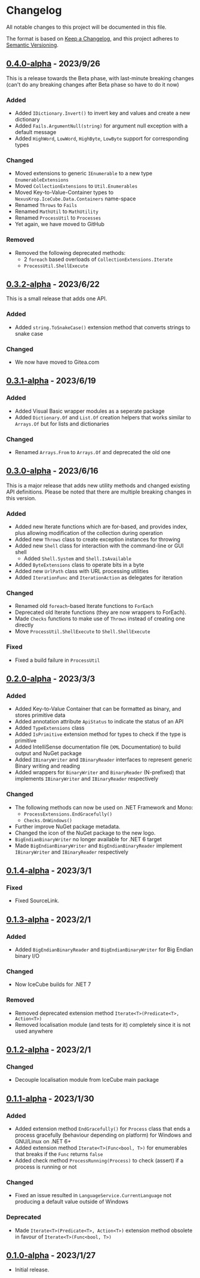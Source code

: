 # Changelog

All notable changes to this project will be documented in this file.

The format is based on [Keep a Changelog](https://keepachangelog.com/en/1.0.0/),
and this project adheres to [Semantic Versioning](https://semver.org/spec/v2.0.0.html).

## [0.4.0-alpha] - 2023/9/26

This is a release towards the Beta phase, with last-minute breaking changes
(can't do any breaking changes after Beta phase so have to do it now)

### Added

- Added `IDictionary.Invert()` to invert key and values and create a new dictionary
- Added `Fails.ArgumentNull(string)` for argument null exception with a default message
- Added `HighWord`, `LowWord`, `HighByte`, `LowByte` support for corresponding types

### Changed

- Moved extensions to generic `IEnumerable` to a new type `EnumerableExtensions`
- Moved `CollectionExtensions` to `Util.Enumerables`
- Moved Key-to-Value-Container types to `NexusKrop.IceCube.Data.Containers` name-space
- Renamed `Throws` to `Fails`
- Renamed `MathUtil` to `MathUtility`
- Renamed `ProcessUtil` to `Processes`
- Yet again, we have moved to GitHub

### Removed

- Removed the following deprecated methods:
  - 2 `foreach` based overloads of `CollectionExtensions.Iterate`
  - `ProcessUtil.ShellExecute`

## [0.3.2-alpha] - 2023/6/22

This is a small release that adds one API.

### Added

- Added `string.ToSnakeCase()` extension method that converts strings to snake case

### Changed

- We now have moved to Gitea.com

## [0.3.1-alpha] - 2023/6/19

### Added

- Added Visual Basic wrapper modules as a seperate package
- Added `Dictionary.Of` and `List.Of` creation helpers that works similar to `Arrays.Of` but for lists and dictionaries

### Changed

- Renamed `Arrays.From` to `Arrays.Of` and deprecated the old one

## [0.3.0-alpha] - 2023/6/16

This is a major release that adds new utility methods and changed existing API definitions.
Please be noted that there are multiple breaking changes in this version.

### Added

- Added new Iterate functions which are for-based, and provides index, plus allowing modification of the collection during operation
- Added new `Throws` class to create exception instances for throwing
- Added new `Shell` class for interaction with the command-line or GUI shell
    - Added `Shell.System` and `Shell.IsAvailable`
- Added `ByteExtensions` class to operate bits in a byte
- Added new `UrlPath` class with URL processing utilities
- Added `IterationFunc` and `IterationAction` as delegates for iteration

### Changed

- Renamed old `foreach`-based Iterate functions to `ForEach`
- Deprecated old Iterate functions (they are now wrappers to ForEach).
- Made `Checks` functions to make use of `Throws` instead of creating one directly
- Move `ProcessUtil.ShellExecute` to `Shell.ShellExecute`

### Fixed

- Fixed a build failure in `ProcessUtil`

## [0.2.0-alpha] - 2023/3/3

### Added

- Added Key-to-Value Container that can be formatted as binary, and stores primitive data
- Added annotation attribute `ApiStatus` to indicate the status of an API
- Added `TypeExtensions` class
- Added `IsPrimitive` extension method for types to check if the type is primitive
- Added IntelliSense documentation file (`XML` Documentation) to build output and NuGet package
- Added `IBinaryWriter` and `IBinaryReader` interfaces to represent generic Binary writing and reading
- Added wrappers for `BinaryWriter` and `BinaryReader` (N-prefixed) that implements `IBinaryWriter` and `IBinaryReader` respectively 

### Changed

- The following methods can now be used on .NET Framework and Mono:
    - `ProcessExtensions.EndGracefully()`
    - `Checks.OnWindows()`
- Further improve NuGet package metadata.
- Changed the icon of the NuGet package to the new logo.
- `BigEndianBinaryWriter` no longer available for .NET 6 target
- Made `BigEndianBinaryWriter` and `BigEndianBinaryReader` implement `IBinaryWriter` and `IBinaryReader` respectively

## [0.1.4-alpha] - 2023/3/1

### Fixed

- Fixed SourceLink.

## [0.1.3-alpha] - 2023/2/1

### Added

- Added `BigEndianBinaryReader` and `BigEndianBinaryWriter` for Big Endian binary I/O

### Changed

- Now IceCube builds for .NET 7

### Removed

- Removed deprecated extension method `Iterate<T>(Predicate<T>, Action<T>)`
- Removed localisation module (and tests for it) completely since it is not used anywhere

## [0.1.2-alpha] - 2023/2/1

### Changed

- Decouple localisation module from IceCube main package

## [0.1.1-alpha] - 2023/1/30

### Added

- Added extension method `EndGracefully()` for `Process` class that ends a process gracefully
  (behaviour depending on platform) for Windows and GNU/Linux on .NET 6+
- Added extension method `Iterate<T>(Func<bool, T>)` for enumerables that breaks if the `Func` returns `false`
- Added check method `ProcessRunning(Process)` to check (assert) if a process is running or not

### Changed

- Fixed an issue resulted in `LanguageService.CurrentLanguage` not producing a default value outside of Windows

### Deprecated

- Made `Iterate<T>(Predicate<T>, Action<T>)` extension method obsolete in favour of `Iterate<T>(Func<bool, T>)`

## [0.1.0-alpha] - 2023/1/27

- Initial release.

[Unreleased]: https://github.com/NexusKrop/IceCube/compare/v0.4.0-alpha...HEAD
[0.4.0-alpha]: https://github.com/NexusKrop/IceCube/compare/v0.3.2-alpha...v0.4.0-alpha
[0.3.2-alpha]: https://github.com/NexusKrop/IceCube/compare/v0.3.1-alpha...v0.3.2-alpha
[0.3.1-alpha]: https://github.com/NexusKrop/IceCube/compare/v0.3.0-alpha...v0.3.1-alpha
[0.3.0-alpha]: https://github.com/NexusKrop/IceCube/compare/v0.2.0-alpha...v0.3.0-alpha
[0.2.0-alpha]: https://github.com/NexusKrop/IceCube/compare/v0.1.4-alpha...v0.2.0-alpha
[0.1.4-alpha]: https://github.com/NexusKrop/IceCube/compare/v0.1.3-alpha...v0.1.4-alpha
[0.1.3-alpha]: https://github.com/NexusKrop/IceCube/compare/v0.1.2-alpha...v0.1.3-alpha
[0.1.2-alpha]: https://github.com/NexusKrop/IceCube/compare/v0.1.1-alpha...v0.1.2-alpha
[0.1.1-alpha]: https://github.com/NexusKrop/IceCube/compare/v0.1.0-alpha...v0.1.1-alpha
[0.1.0-alpha]: https://github.com/NexusKrop/IceCube/releases/tag/v0.1.0-alpha